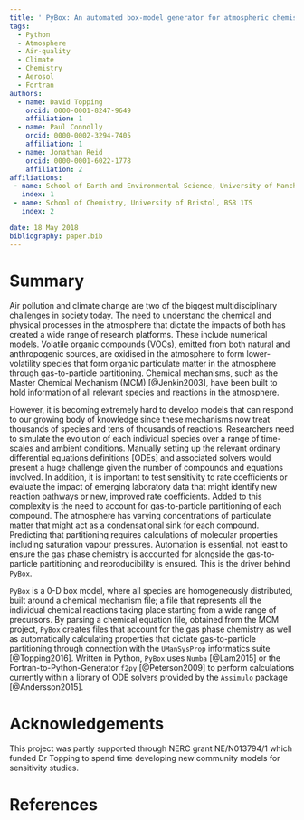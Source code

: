 ```yaml
---
title: ' PyBox: An automated box-model generator for atmospheric chemistry and aerosol simulations.'
tags:
  - Python
  - Atmosphere
  - Air-quality
  - Climate
  - Chemistry
  - Aerosol 
  - Fortran
authors:
  - name: David Topping
    orcid: 0000-0001-8247-9649
    affiliation: 1 
  - name: Paul Connolly
    orcid: 0000-0002-3294-7405
    affiliation: 1
  - name: Jonathan Reid
    orcid: 0000-0001-6022-1778
    affiliation: 2
affiliations:
 - name: School of Earth and Environmental Science, University of Manchester, M13 9PL
   index: 1
 - name: School of Chemistry, University of Bristol, BS8 1TS
   index: 2

date: 18 May 2018
bibliography: paper.bib
---
```


# Summary

Air pollution and climate change are two of the biggest multidisciplinary challenges in society today.  The need to understand the chemical and physical processes in the atmosphere that dictate the impacts of both has created a wide range of research platforms.  These include numerical models. Volatile organic compounds (VOCs), emitted from both natural and anthropogenic sources, are oxidised in the atmosphere to form lower-volatility species that form organic particulate matter in the atmosphere through gas-to-particle partitioning. Chemical mechanisms, such as the Master Chemical Mechanism (MCM) [@Jenkin2003], have been built to hold information of all relevant species and reactions in the atmosphere.  

However, it is becoming extremely hard to develop models that can respond to our growing body of knowledge since these mechanisms now treat thousands of species and tens of thousands of reactions. Researchers need to simulate the evolution of each individual species over a range of time-scales and ambient conditions. Manually setting up the relevant ordinary differential equations definitions [ODEs] and associated solvers would present a huge challenge given the number of compounds and equations involved. In addition, it is important to test sensitivity to rate coefficients or evaluate the impact of emerging laboratory data that might identify new reaction pathways or new, improved rate coefficients. Added to this complexity is the need to account for gas-to-particle partitioning of each compound. The atmosphere has varying concentrations of particulate matter that might act as a condensational sink for each compound. Predicting that partitioning requires calculations of molecular properties including saturation vapour pressures. Automation is essential, not least to ensure the gas phase chemistry is accounted for alongside the gas-to-particle partitioning and reproducibility is ensured. This is the driver behind ``PyBox``. 

``PyBox`` is a 0-D box model, where all species are homogeneously distributed, built around a chemical mechanism file; a file that represents all the individual chemical reactions taking place starting from a wide range of precursors. By parsing a chemical equation file, obtained from the MCM project, ``PyBox`` creates files that account for the gas phase chemistry as well as automatically calculating properties that dictate gas-to-particle partitioning through connection with the ``UManSysProp`` informatics suite [@Topping2016]. Written in Python, ``PyBox`` uses ``Numba`` [@Lam2015] or the Fortran-to-Python-Generator ``f2py`` [@Peterson2009] to perform calculations currently within a library of ODE solvers provided by the ``Assimulo`` package [@Andersson2015]. 

# Acknowledgements

This project was partly supported through NERC grant NE/N013794/1 which funded Dr Topping to spend time developing new community models for sensitivity studies. 

# References
